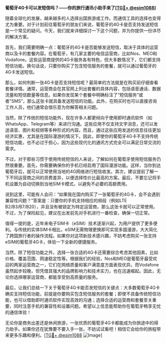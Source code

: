 **葡萄牙4G卡可以发短信吗？——你的旅行通讯小助手来了[[TG💪+ @esim1088](https://t.me/s/esim1088)]**

随着全球化的发展，越来越多的人选择出国旅游或工作。而通信工具的选择也变得尤为重要。对于计划前往葡萄牙的朋友们来说，葡萄牙的4G卡是否支持发送短信是一个常见的疑问。今天，我们就来详细探讨一下这个问题，并为你提供一份详尽的解决方案。

首先，我们需要明确一点：葡萄牙的4G卡是否能够发送短信，取决于具体的运营商以及卡的套餐内容。在葡萄牙，有几家主要的电信运营商，比如Nos、MEO和Vodafone。这些运营商提供的4G卡服务各有特色，但大多数情况下，它们都支持短信功能。换句话说，只要你购买了包含短信服务的套餐，就可以通过葡萄牙的4G卡发送短信。

那么，如何判断一张4G卡是否支持短信呢？最简单的方法就是在购买前仔细查看套餐详情。通常，运营商会在其官网上列出套餐的具体内容，包括语音通话、数据流量和短信数量等信息。如果你发现某个套餐中明确标注了“短信服务”或者“SMS”，那么这张卡就具备发送短信的功能。此外，在购买时也可以直接咨询工作人员，他们通常会很乐意为你解答相关问题。

当然，除了传统的短信功能外，现在许多人都更倾向于使用即时通讯软件（如WhatsApp、Telegram等）来进行沟通。这些应用不仅支持文字消息，还可以发送语音、图片和视频等多种形式的内容。而且，通过这些应用发送的信息往往更加经济实惠，尤其是在国际漫游的情况下。因此，即使你的葡萄牙4G卡不支持传统短信功能，也不必过于担心，因为这些现代化的通讯方式完全可以满足日常交流的需求。

不过，对于那些习惯于使用传统短信的人来说，了解如何在葡萄牙使用短信服务仍然很重要。首先，你需要确保你的手机已经启用了国际漫游功能。这样，当你到达葡萄牙后，就可以正常使用当地的4G网络进行短信收发。其次，建议提前了解一下不同运营商之间的资费差异，以便选择性价比最高的方案。最后，不要忘记将手机设置为自动切换到当地SIM卡模式，以避免不必要的高额费用。

说到这里，可能有人会问：“如果我在国内购买了一张葡萄牙的4G卡，会不会遇到兼容性问题？”答案是：只要你的手机支持相应的频段（例如LTE B2/B3/B7/B20），并且没有被锁定为特定运营商，那么这张卡就可以正常使用。不过，为了保险起见，建议在出发前先对手机进行一番检查，确保一切正常。

值得一提的是，近年来电子SIM卡（eSIM）技术逐渐兴起，为用户提供了更多便利。与传统的实体SIM卡相比，eSIM无需物理更换即可实现多国漫游，大大简化了跨国旅行者的操作流程。如果你对这项新技术感兴趣，不妨考虑购买一张支持eSIM的葡萄牙4G卡，体验一下全新的便捷服务。

当然，除了短信功能之外，选择一张合适的4G卡还需要综合考虑其他因素，比如价格、覆盖范围、网速稳定性等。根据我们的经验，Nos和MEO是葡萄牙最受欢迎的两家运营商之一，它们在网络质量和客户满意度方面表现优异。而Vodafone虽然起步较晚，但凭借其强大的品牌影响力和技术实力，也在迅速崛起。因此，无论你选择哪家运营商，都能享受到高质量的服务。

最后，让我们总结一下关于葡萄牙4G卡能否发短信的关键点：大多数葡萄牙4G卡确实支持短信功能，前提是你要购买包含短信服务的套餐；即使不具备传统短信功能，也可以借助即时通讯软件实现高效的沟通；选择合适的运营商和套餐至关重要，同时注意手机的兼容性和设置问题。希望以上信息能帮助你在葡萄牙畅享无忧的通信体验！

无论你是商务出差还是休闲旅游，一张优质的葡萄牙4G卡都能成为你旅途中的得力助手。如果你还在犹豫要不要入手一张，不妨试试看吧！相信它会给你的旅程带来更多乐趣和便利。[[TG💪+ @esim1088](https://t.me/s/esim1088) ![Image](https://i.postimg.cc/4NQfJmqS/Snipaste-2025-05-13-00-14-12.png)]